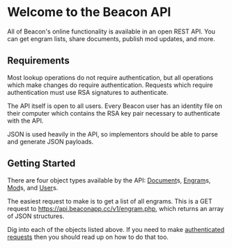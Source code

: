 # Welcome to the Beacon API

All of Beacon's online functionality is available in an open REST API. You can get engram lists, share documents, publish mod updates, and more.

## Requirements

Most lookup operations do not require authentication, but all operations which make changes do require authentication. Requests which require authentication must use RSA signatures to authenticate.

The API itself is open to all users. Every Beacon user has an identity file on their computer which contains the RSA key pair necessary to authenticate with the API.

JSON is used heavily in the API, so implementors should be able to parse and generate JSON payloads.

## Getting Started

There are four object types available by the API: [Document](document.md)s, [Engram](engram.md)s, [Mod](mod.md)s, and [User](user.md)s.

The easiest request to make is to get a list of all engrams. This is a GET request to https://api.beaconapp.cc/v1/engram.php, which returns an array of JSON structures.

Dig into each of the objects listed above. If you need to make [authenticated requests](authenticating.md) then you should read up on how to do that too.